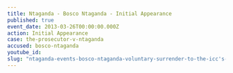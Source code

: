 ```yaml
---
title: Ntaganda - Bosco Ntaganda - Initial Appearance
published: true
event_date: 2013-03-26T00:00:00.000Z
action: Initial Appearance
case: the-prosecutor-v-ntaganda
accused: bosco-ntaganda
youtube_id:
slug: "ntaganda-events-bosco-ntaganda-voluntary-surrender-to-the-icc's-custody"
---
```



